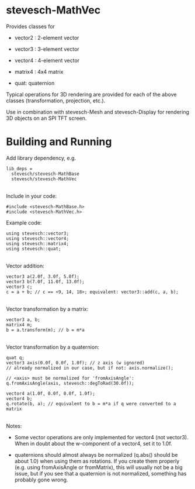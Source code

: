 # stevesch-MathVec

Provides classes for

  - vector2 : 2-element vector

  - vector3 : 3-element vector

  - vector4 : 4-element vector

  - matrix4 : 4x4 matrix

  - quat: quaternion


Typical operations for 3D rendering are provided for each of the above classes (transformation, projection, etc.).

Use in combination with stevesch-Mesh and stevesch-Display for rendering 3D objects on an SPI TFT screen.
# Building and Running

Add library dependency, e.g.

```
lib_deps = 
  stevesch/stevesch-MathBase
  stevesch/stevesch-MathVec
```

<br/>
Include in your code:

```
#include <stevesch-MathBase.h>
#include <stevesch-MathVec.h>
```

Example code:
```
using stevesch::vector3;
using stevesch::vector4;
using stevesch::matrix4;
using stevesch::quat;
```

<br/>
Vector addition:

```
vector3 a(2.0f, 3.0f, 5.0f);
vector3 b(7.0f, 11.0f, 13.0f);
vector3 c;
c = a + b; // c == <9, 14, 18>; equivalent: vector3::add(c, a, b);
```

<br/>
Vector transformation by a matrix:

```
vector3 a, b;
matrix4 m;
b = a.transform(m); // b = m*a
```

<br/>
Vector transformation by a quaternion:

```
quat q;
vector3 axis(0.0f, 0.0f, 1.0f); // z axis (w ignored)
// already normalized in our case, but if not: axis.normalize();

// <axis> must be normalized for 'fromAxisAngle':
q.fromAxisAngle(axis, stevesch::degToRad(30.0f));

vector4 a(1.0f, 0.0f, 0.0f, 1.0f);
vector4 b;
q.rotate(b, a); // equivalent to b = m*a if q were converted to a matrix
```
<br/>
Notes:

- Some vector operations are only implemented for vector4 (not vector3).  When in doubt about the w-component of a vector4, set it to 1.0f.

- quaternions should almost always be normalized (q.abs() should be about 1.0) when using them as rotations.  If you create them properly (e.g. using fromAxisAngle or fromMatrix), this will usually not be a big issue, but if you see that a quaternion is not normalized, something has probably gone wrong.
